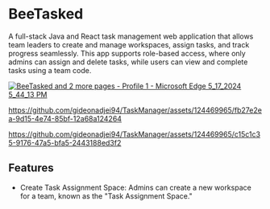 # BeeTasked
A full-stack Java and React task management web application that allows team leaders to create and manage workspaces, assign tasks, and track progress seamlessly. This app supports role-based access, where only admins can assign and delete tasks, while users can view and complete tasks using a team code.

[![BeeTasked and 2 more pages - Profile 1 - Microsoft​ Edge 5_17_2024 5_44_13 PM](https://github.com/gideonadjei94/TaskManager/assets/124469965/88aee9ad-0290-48c9-8df3-179593d94149)](https://github.com/gideonadjei94/TaskManager/assets/124469965/5734af14-96e0-4be9-ad98-4505abd8ce57)

https://github.com/gideonadjei94/TaskManager/assets/124469965/fb27e2ea-9d15-4e74-85bf-12a68a124264

https://github.com/gideonadjei94/TaskManager/assets/124469965/c15c1c35-9176-47a5-bfa5-2443188ed3f2

## Features
* Create Task Assignment Space: Admins can create a new workspace for a team, known as the "Task Assignment Space."
